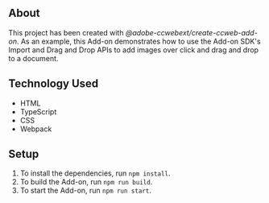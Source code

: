 ## About

This project has been created with _@adobe-ccwebext/create-ccweb-add-on_. As an example, this Add-on demonstrates how to use the Add-on SDK's Import and Drag and Drop APIs to add images over click and drag and drop to a document.

## Technology Used

-   HTML
-   TypeScript
-   CSS
-   Webpack

## Setup

1. To install the dependencies, run `npm install`.
2. To build the Add-on, run `npm run build`.
3. To start the Add-on, run `npm run start`.
